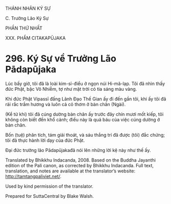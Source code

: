 THÁNH NHÂN KÝ SỰ

C. Trưởng Lão Ký Sự

PHẦN THỨ NHẤT

XXX. PHẨM CITAKAPŪJAKA

# 296\. Ký Sự về Trưởng Lão Pādapūjaka

Lúc bấy giờ, tôi đã là loài kim-sỉ-điểu ở ngọn núi Hi-mã-lạp. Tôi đã nhìn thấy đức Phật, bậc Vô Nhiễm, tợ như mặt trời có tia sáng màu vàng.

Khi đức Phật Vipassī đấng Lãnh Đạo Thế Gian ấy đi đến gần tôi, khi ấy tôi đã rải rắc trầm hương và luôn cả cỏ thơm ở bàn chân (Ngài).

(Kể từ khi) tôi đã cúng dường bàn chân ấy trước đây chín mươi mốt kiếp, tôi không còn biết đến khổ cảnh; điều này là quả báu của việc cúng dường ở bàn chân.

Bốn (tuệ) phân tích, tám giải thoát, và sáu thắng trí đã được (tôi) đắc chứng; tôi đã thực hành lời dạy của đức Phật.

Đại đức trưởng lão Pādapūjakađã nói lên những lời kệ này như thế ấy.

Translated by Bhikkhu Indacanda, 2008. Based on the Buddha Jayanthi edition of the Pali canon, as corrected by Bhikkhu Indacanda. Full text, translation, and notes are available at the translator’s website: http://tamtangpaliviet.net/.

Used by kind permission of the translator.

Prepared for SuttaCentral by Blake Walsh.